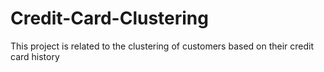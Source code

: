 # Credit-Card-Clustering
This project is related to the clustering of customers based on their credit card history

